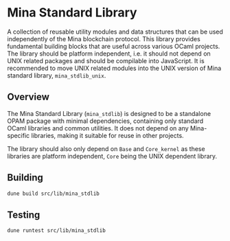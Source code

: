 # Mina Standard Library

A collection of reusable utility modules and data structures that can be used
independently of the Mina blockchain protocol. This library provides
fundamental building blocks that are useful across various OCaml projects.
The library should be platform independent, i.e. it should not depend on UNIX
related packages and should be compilable into JavaScript.
It is recommended to move UNIX related modules into the UNIX version of Mina
standard library, `mina_stdlib_unix`.

## Overview

The Mina Standard Library (`mina_stdlib`) is designed to be a standalone OPAM
package with minimal dependencies, containing only standard OCaml libraries and
common utilities. It does not depend on any Mina-specific libraries, making it
suitable for reuse in other projects.

The library should also only depend on `Base` and `Core_kernel` as these
libraries are platform independent, `Core` being the UNIX dependent library.

## Building

```bash
dune build src/lib/mina_stdlib
```

## Testing

```bash
dune runtest src/lib/mina_stdlib
```

